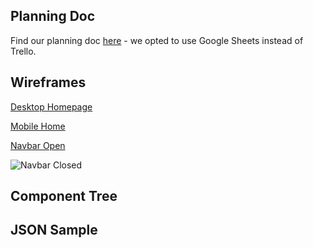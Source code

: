 ## Planning Doc
Find our planning doc [here](https://docs.google.com/spreadsheets/d/1kXggdpVkpJB4srXLQ7oCzz-bO5aigSFOcm3LXgskZB4/edit?usp=sharing) - we opted to use Google Sheets instead of Trello.
## Wireframes
[Desktop Homepage](https://drive.google.com/file/d/1UMQSn6wtqi7NFkLK7xTbQ1IZ7bhe6iJI/view?usp=sharing)

[Mobile Home](https://drive.google.com/file/d/1nmBJpoxamjTVkFM8DtN8zhOk7rVy6g-i/view?usp=sharing)

[Navbar Open](https://drive.google.com/file/d/16NlRn8UTd91wDSAy3m7itPs4V29pKGKb/view?usp=sharing)

![Navbar Closed](https://drive.google.com/file/d/1IaMh0ZSiFQU116GjWVvXrYwmgfzJ42Xa/view?usp=sharing)

## Component Tree
## JSON Sample